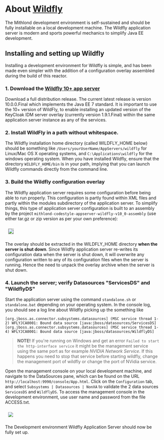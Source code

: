 # About [Wildfly](http://www.wildfly.org)

The Mithlond development environment is self-sustained and should be fully 
installable on a local development machine. The Wildfly application server is 
modern and sports powerful mechanics to simplify Java EE development.

## Installing and setting up Wildfly

Installing a development environment for Wildfly is simple, and has been 
made even simpler with the addition of a configuration overlay assembled 
during the build of this reactor.

### 1. Download the [Wildfly 10+ app server](http://wildfly.org/downloads/)

Download a full distribution release.
The current latest release is version 10.0.0.Final which implements the Java EE 7 standard.
It is important to use the 10+ version of WildFly, to enable installing an updated version of
the KeyCloak IDM server overlay (currently version 1.9.1.Final) within the same application
server instance as any of the services.

### 2. Install WildFly in a path **without whitespace**.

The Wildfly installation home directory (called WILDFLY_HOME below) should be something like
`/Users/yourUserName/AppServers/wildfly` for Linux/Mac OS X operating systems, and `C:\Applications\wildfly` 
for the windows operating system. When you have installed Wildfly, ensure that the directory `WILDFLY_HOME/bin` 
is in your path, implying that you can launch Wildfly commands directly from the command line.

### 3. Build the Wildfly configuration overlay

The Wildfly application server requires some configuration before being able to run properly. 
This configuration is partly found within XML files and partly within the modules subdirectory 
of the application server. To simplify things, this type of application server configuration is 
built to an assembly by the project `mithlond-codestyle-appserver-wildfly-v10_0-assembly`
(use either tar.gz or zip version as per your own preference):

<img src="../images/wildfly_overlay.png" style="margin:10px; border: solid DarkGray 1px;" altText="Overlay Structure"/>

The overlay should be extracted in the WILDFLY_HOME directory **when the server is shut down**. 
Since Wildfly application server re-writes its configuration data when the server is shut down, it will 
overwrite any configuration written to any of its configuration files when the server is running. 
Hence the need to unpack the overlay archive when the server is shut down.

### 4. Launch the server; verify Datasources "ServicesDS" and "WildflyDS"

Start the application server using the command `standalone.sh` or `standalone.bat` depending on your operating system.
In the console log, you should see a log line about Wildfly picking up the something like
    
    [org.jboss.as.connector.subsystems.datasources] (MSC service thread 1-2) WFLYJCA0001: Bound data source [java:jboss/datasources/ServicesDS]
    [org.jboss.as.connector.subsystems.datasources] (MSC service thread 1-4) WFLYJCA0001: Bound data source [java:jboss/datasources/WildflyDS]

>
> **NOTE!**
> If you're running on Windows and get an error `Failed to start the http-interface service` it might be
> the management service using the same port as for example *NVIDIA Network Service*. If this happens
> you need to stop that service before starting wildfly, change the management port of wildfly or change
> the port of NVidia service.
>

Open the management console on your local development machine, and navigate to the
DataSources pane, which can be found on the URL `http://localhost:9990/console/App.html`.
Click on the `Configuration` tab, and select `Subsystems | Datasources | NonXA` to validate the
2 data sources `ServicesDS` and `WildflyDS`. To access the management console in
the development environment, use user name and password from the file ACCESS.txt.

<img src="../images/datasources_scaled.png" style="margin:10px;" altText="Wildfly Datasources"/>

The Development environment Wildfly Application Server should now be fully set up.



